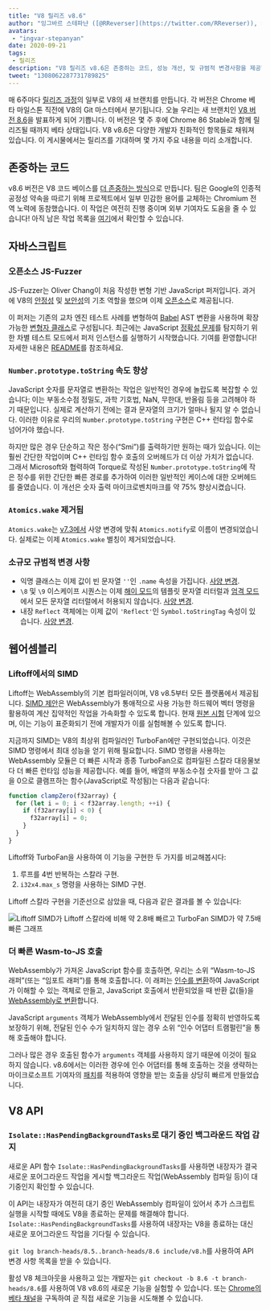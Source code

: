 ```yaml
---
title: "V8 릴리즈 v8.6"
author: "잉그바르 스테파냔 ([@RReverser](https://twitter.com/RReverser)), 키보드 퍼저"
avatars: 
 - "ingvar-stepanyan"
date: 2020-09-21
tags: 
 - 릴리즈
description: "V8 릴리즈 v8.6은 존중하는 코드, 성능 개선, 및 규범적 변경사항을 제공합니다."
tweet: "1308062287731789825"
---
```

매 6주마다 [릴리즈 과정](https://v8.dev/docs/release-process)의 일부로 V8의 새 브랜치를 만듭니다. 각 버전은 Chrome 베타 마일스톤 직전에 V8의 Git 마스터에서 분기됩니다. 오늘 우리는 새 브랜치인 [V8 버전 8.6](https://chromium.googlesource.com/v8/v8.git/+log/branch-heads/8.6)을 발표하게 되어 기쁩니다. 이 버전은 몇 주 후에 Chrome 86 Stable과 함께 릴리즈될 때까지 베타 상태입니다. V8 v8.6은 다양한 개발자 친화적인 항목들로 채워져 있습니다. 이 게시물에서는 릴리즈를 기대하며 몇 가지 주요 내용을 미리 소개합니다.

<!--truncate-->
## 존중하는 코드

v8.6 버전은 V8 코드 베이스를 [더 존중하는 방식](https://v8.dev/docs/respectful-code)으로 만듭니다. 팀은 Google의 인종적 공정성 약속을 따르기 위해 프로젝트에서 일부 민감한 용어를 교체하는 Chromium 전역 노력에 동참했습니다. 이 작업은 여전히 진행 중이며 외부 기여자도 도움을 줄 수 있습니다! 아직 남은 작업 목록을 [여기](https://docs.google.com/document/d/1rK7NQK64c53-qbEG-N5xz7uY_QUVI45sUxinbyikCYM/edit)에서 확인할 수 있습니다.

## 자바스크립트

### 오픈소스 JS-Fuzzer

JS-Fuzzer는 Oliver Chang이 처음 작성한 변형 기반 JavaScript 퍼저입니다. 과거에 V8의 [안정성](https://bugs.chromium.org/p/chromium/issues/list?q=ochang_js_fuzzer%20label%3AStability-Crash%20label%3AClusterfuzz%20-status%3AWontFix%20-status%3ADuplicate&can=1) 및 [보안성](https://bugs.chromium.org/p/chromium/issues/list?q=ochang_js_fuzzer%20label%3ASecurity%20label%3AClusterfuzz%20-status%3AWontFix%20-status%3ADuplicate&can=1)의 기초 역할을 했으며 이제 [오픈소스](https://chromium-review.googlesource.com/c/v8/v8/+/2320330)로 제공됩니다.

이 퍼저는 기존의 교차 엔진 테스트 사례를 변형하여 [Babel](https://babeljs.io/) AST 변환을 사용하며 확장 가능한 [변형자 클래스](https://chromium.googlesource.com/v8/v8/+/320d98709f/tools/clusterfuzz/js_fuzzer/mutators/)로 구성됩니다. 최근에는 JavaScript [정확성 문제](https://bugs.chromium.org/p/chromium/issues/list?q=blocking%3A1050674%20-status%3ADuplicate&can=1)를 탐지하기 위한 차별 테스트 모드에서 퍼저 인스턴스를 실행하기 시작했습니다. 기여를 환영합니다! 자세한 내용은 [README](https://chromium.googlesource.com/v8/v8/+/master/tools/clusterfuzz/js_fuzzer/README.md)를 참조하세요.

### `Number.prototype.toString` 속도 향상

JavaScript 숫자를 문자열로 변환하는 작업은 일반적인 경우에 놀랍도록 복잡할 수 있습니다; 이는 부동소수점 정밀도, 과학 기호법, NaN, 무한대, 반올림 등을 고려해야 하기 때문입니다. 실제로 계산하기 전에는 결과 문자열의 크기가 얼마나 될지 알 수 없습니다. 이러한 이유로 우리의 `Number.prototype.toString` 구현은 C++ 런타임 함수로 넘어가야 했습니다.

하지만 많은 경우 단순하고 작은 정수(“Smi”)를 출력하기만 원하는 때가 있습니다. 이는 훨씬 간단한 작업이며 C++ 런타임 함수 호출의 오버헤드가 더 이상 가치가 없습니다. 그래서 Microsoft와 협력하여 Torque로 작성된 `Number.prototype.toString`에 작은 정수를 위한 간단한 빠른 경로를 추가하여 이러한 일반적인 케이스에 대한 오버헤드를 줄였습니다. 이 개선은 숫자 출력 마이크로벤치마크를 약 75% 향상시켰습니다.

### `Atomics.wake` 제거됨

`Atomics.wake`는 [v7.3에서](https://v8.dev/blog/v8-release-73#atomics.notify) 사양 변경에 맞춰 `Atomics.notify`로 이름이 변경되었습니다. 실제로는 이제 `Atomics.wake` 별칭이 제거되었습니다.

### 소규모 규범적 변경 사항

- 익명 클래스는 이제 값이 빈 문자열 `''`인 `.name` 속성을 가집니다. [사양 변경](https://github.com/tc39/ecma262/pull/1490).
- `\8` 및 `\9` 이스케이프 시퀀스는 이제 [해이 모드](https://developer.mozilla.org/en-US/docs/Glossary/Sloppy_mode)의 템플릿 문자열 리터럴과 [엄격 모드](https://developer.mozilla.org/en-US/docs/Web/JavaScript/Reference/Strict_mode)에서 모든 문자열 리터럴에서 허용되지 않습니다. [사양 변경](https://github.com/tc39/ecma262/pull/2054).
- 내장 `Reflect` 객체에는 이제 값이 `'Reflect'`인 `Symbol.toStringTag` 속성이 있습니다. [사양 변경](https://github.com/tc39/ecma262/pull/2057).

## 웹어셈블리

### Liftoff에서의 SIMD

Liftoff는 WebAssembly의 기본 컴파일러이며, V8 v8.5부터 모든 플랫폼에서 제공됩니다. [SIMD 제안](https://v8.dev/features/simd)은 WebAssembly가 통애적으로 사용 가능한 하드웨어 벡터 명령을 활용하여 계산 집약적인 작업을 가속화할 수 있도록 합니다. 현재 [원본 시험](https://v8.dev/blog/v8-release-84#simd-origin-trial) 단계에 있으며, 이는 기능이 표준화되기 전에 개발자가 이를 실험해볼 수 있도록 합니다.

지금까지 SIMD는 V8의 최상위 컴파일러인 TurboFan에만 구현되었습니다. 이것은 SIMD 명령에서 최대 성능을 얻기 위해 필요합니다. SIMD 명령을 사용하는 WebAssembly 모듈은 더 빠른 시작과 종종 TurboFan으로 컴파일된 스칼라 대응물보다 더 빠른 런타임 성능을 제공합니다. 예를 들어, 배열의 부동소수점 숫자를 받아 그 값을 0으로 클램프하는 함수(JavaScript로 작성됨)는 다음과 같습니다:

```js
function clampZero(f32array) {
  for (let i = 0; i < f32array.length; ++i) {
    if (f32array[i] < 0) {
      f32array[i] = 0;
    }
  }
}
```

Liftoff와 TurboFan을 사용하여 이 기능을 구현한 두 가지를 비교해봅시다:

1. 루프를 4번 반복하는 스칼라 구현.
2. `i32x4.max_s` 명령을 사용하는 SIMD 구현.

Liftoff 스칼라 구현을 기준선으로 삼았을 때, 다음과 같은 결과를 볼 수 있습니다:

![Liftoff SIMD가 Liftoff 스칼라에 비해 약 2.8배 빠르고 TurboFan SIMD가 약 7.5배 빠른 그래프](/_img/v8-release-86/simd.svg)

### 더 빠른 Wasm-to-JS 호출

WebAssembly가 가져온 JavaScript 함수를 호출하면, 우리는 소위 “Wasm-to-JS 래퍼”(또는 “임포트 래퍼”)를 통해 호출합니다. 이 래퍼는 [인수를 변환](https://webassembly.github.io/spec/js-api/index.html#tojsvalue)하여 JavaScript가 이해할 수 있는 객체로 만들고, JavaScript 호출에서 반환되었을 때 반환 값(들)을 [WebAssembly로 변환](https://webassembly.github.io/spec/js-api/index.html#towebassemblyvalue)합니다.

JavaScript `arguments` 객체가 WebAssembly에서 전달된 인수를 정확히 반영하도록 보장하기 위해, 전달된 인수 수가 일치하지 않는 경우 소위 “인수 어댑터 트램펄린”을 통해 호출해야 합니다.

그러나 많은 경우 호출된 함수가 `arguments` 객체를 사용하지 않기 때문에 이것이 필요하지 않습니다. v8.6에서는 이러한 경우에 인수 어댑터를 통해 호출하는 것을 생략하는 마이크로소프트 기여자의 [패치](https://crrev.com/c/2317061)를 적용하여 영향을 받는 호출을 상당히 빠르게 만들었습니다.

## V8 API

### `Isolate::HasPendingBackgroundTasks`로 대기 중인 백그라운드 작업 감지

새로운 API 함수 `Isolate::HasPendingBackgroundTasks`를 사용하면 내장자가 결국 새로운 포어그라운드 작업을 게시할 백그라운드 작업(WebAssembly 컴파일 등)이 대기중인지 확인할 수 있습니다.

이 API는 내장자가 여전히 대기 중인 WebAssembly 컴파일이 있어서 추가 스크립트 실행을 시작할 때에도 V8을 종료하는 문제를 해결해야 합니다. `Isolate::HasPendingBackgroundTasks`를 사용하여 내장자는 V8을 종료하는 대신 새로운 포어그라운드 작업을 기다릴 수 있습니다.

`git log branch-heads/8.5..branch-heads/8.6 include/v8.h`를 사용하여 API 변경 사항 목록을 받을 수 있습니다.

활성 V8 체크아웃을 사용하고 있는 개발자는 `git checkout -b 8.6 -t branch-heads/8.6`를 사용하여 V8 v8.6의 새로운 기능을 실험할 수 있습니다. 또는 [Chrome의 베타 채널](https://www.google.com/chrome/browser/beta.html)을 구독하여 곧 직접 새로운 기능을 시도해볼 수 있습니다.
